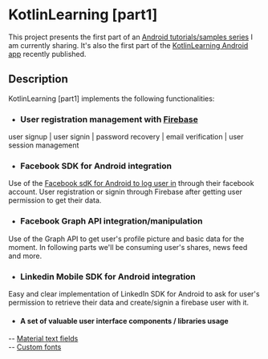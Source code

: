 # KotlinLearning [part1]
This project presents the first part of an [Android tutorials/samples series](http://www.amalhichri.net) I am currently sharing.
It's also the first part of the [KotlinLearning Android app](http://www.amalhichri.net) recently published.

## Description

KotlinLearning [part1] implements the following functionalities:

* ### User registration management with [Firebase](https://firebase.google.com)
user signup | user signin | password recovery | email verification | user session management

* ### Facebook SDK for Android integration
Use of the [Facebook sdK for Android to log user in](https://developers.facebook.com/docs/facebook-login/android) through their facebook account.
User registration or signin through Firebase after getting user permission to get their data.


* ### Facebook Graph API integration/manipulation
Use of the Graph API to get user's profile picture and basic data for the moment.
In following parts we'll be consuming user's shares, news feed and more.

* ### Linkedin Mobile SDK for Android integration
Easy and clear implementation of LinkedIn SDK for Android to ask for user's permission to retrieve their data and create/signin a firebase user with it.


* #### A set of valuable user interface components / libraries usage
-- [Material text fields](https://github.com/rey5137/Material/wiki/Text-Field)  
-- [Custom fonts](https://github.com/chrisjenx/Calligraphy)